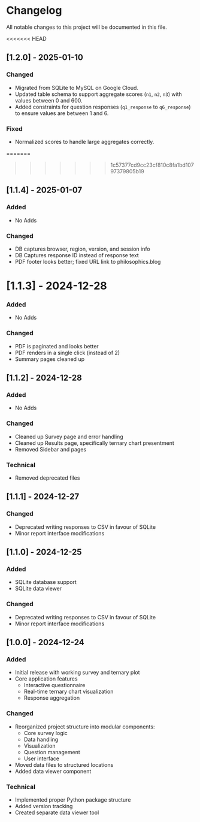 # Changelog

All notable changes to this project will be documented in this file.

<<<<<<< HEAD
## [1.2.0] - 2025-01-10
### Changed
- Migrated from SQLite to MySQL on Google Cloud.
- Updated table schema to support aggregate scores (`n1`, `n2`, `n3`) with values between 0 and 600.
- Added constraints for question responses (`q1_response` to `q6_response`) to ensure values are between 1 and 6.

### Fixed
- Normalized scores to handle large aggregates correctly.

=======
>>>>>>> 1c57377cd9cc23cf810c8fa1bd10797379805b19
## [1.1.4] - 2025-01-07
### Added
- No Adds

### Changed
- DB captures browser, region, version, and session info
- DB Captures response ID instead of response text
- PDF footer looks better; fixed URL link to philosophics.blog

# [1.1.3] - 2024-12-28
### Added
- No Adds

### Changed
- PDF is paginated and looks better
- PDF renders in a single click (instead of 2)
- Summary pages cleaned up

## [1.1.2] - 2024-12-28
### Added
- No Adds

### Changed
- Cleaned up Survey page and error handling
- Cleaned up Results page, specifically ternary chart presentment
- Removed Sidebar and pages

### Technical
- Removed deprecated files

## [1.1.1] - 2024-12-27

### Changed
- Deprecated writing responses to CSV in favour of SQLite
- Minor report interface modifications

## [1.1.0] - 2024-12-25
### Added
- SQLite database support
- SQLite data viewer

### Changed
- Deprecated writing responses to CSV in favour of SQLite
- Minor report interface modifications

## [1.0.0] - 2024-12-24
### Added
- Initial release with working survey and ternary plot
- Core application features
  - Interactive questionnaire
  - Real-time ternary chart visualization
  - Response aggregation

### Changed
- Reorganized project structure into modular components:
  - Core survey logic
  - Data handling
  - Visualization
  - Question management
  - User interface
- Moved data files to structured locations
- Added data viewer component

### Technical
- Implemented proper Python package structure
- Added version tracking
- Created separate data viewer tool